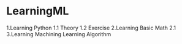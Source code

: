 # LearningML
1.Learning Python
	1.1 Theory
	1.2	Exercise
2.Learning Basic Math
	2.1	
3.Learning Machining Learning Algorithm